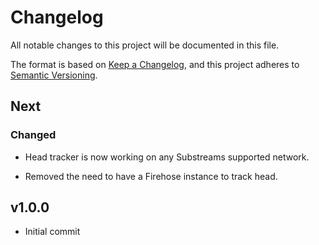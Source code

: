 # Changelog

All notable changes to this project will be documented in this file.

The format is based on [Keep a Changelog](https://keepachangelog.com/en/1.0.0/),
and this project adheres to [Semantic Versioning](https://semver.org/spec/v2.0.0.html).

## Next

### Changed

* Head tracker is now working on any Substreams supported network.

* Removed the need to have a Firehose instance to track head.

## v1.0.0

* Initial commit
